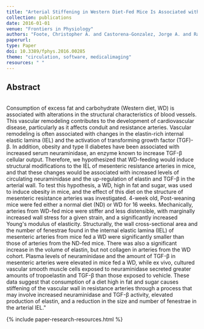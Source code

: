 ```yaml
---
title: "Arterial Stiffening in Western Diet-Fed Mice Is Associated with Increased Vascular Elastin, Transforming Growth Factor-β, and Plasma Neuraminidase"
collection: publications
date: 2016-01-01
venue: "Frontiers in Physiology"
authors: "Foote, Christopher A. and Castorena-Gonzalez, Jorge A. and Ramirez-Perez, Francisco I. and Jia, Guanghong and Hill, Michael A. and Reyes-Aldasoro, Constantino C. and Sowers, James R.,  Luis A. Martinez-Lemus,"
paperurl:
type: Paper
doi: 10.3389/fphys.2016.00285
theme: "circulation, software, medicalimaging"
resources: " "
---
```

<h2> Abstract </h2>   <br>  Consumption of excess fat and carbohydrate (Western diet, WD) is associated with alterations in the structural characteristics of blood vessels. This vascular remodeling contributes to the development of cardiovascular disease, particularly as it affects conduit and resistance arteries. Vascular remodeling is often associated with changes in the elastin-rich internal elastic lamina (IEL) and the activation of transforming growth factor (TGF)-β. In addition, obesity and type II diabetes have been associated with increased serum neuraminidase, an enzyme known to increase TGF-β cellular output. Therefore, we hypothesized that WD-feeding would induce structural modifications to the IEL of mesenteric resistance arteries in mice, and that these changes would be associated with increased levels of circulating neuraminidase and the up-regulation of elastin and TGF-β in the arterial wall. To test this hypothesis, a WD, high in fat and sugar, was used to induce obesity in mice, and the effect of this diet on the structure of mesenteric resistance arteries was investigated. 4-week old, Post-weaning mice were fed either a normal diet (ND) or WD for 16 weeks. Mechanically, arteries from WD-fed mice were stiffer and less distensible, with marginally increased wall stress for a given strain, and a significantly increased Young's modulus of elasticity. Structurally, the wall cross-sectional area and the number of fenestrae found in the internal elastic lamina (IEL) of mesenteric arteries from mice fed a WD were significantly smaller than those of arteries from the ND-fed mice. There was also a significant increase in the volume of elastin, but not collagen in arteries from the WD cohort. Plasma levels of neuraminidase and the amount of TGF-β in mesenteric arteries were elevated in mice fed a WD, while ex vivo, cultured vascular smooth muscle cells exposed to neuraminidase secreted greater amounts of tropoelastin and TGF-β than those exposed to vehicle. These data suggest that consumption of a diet high in fat and sugar causes stiffening of the vascular wall in resistance arteries through a process that may involve increased neuraminidase and TGF-β activity, elevated production of elastin, and a reduction in the size and number of fenestrae in the arterial IEL."

{% include paper-research-resources.html %}
